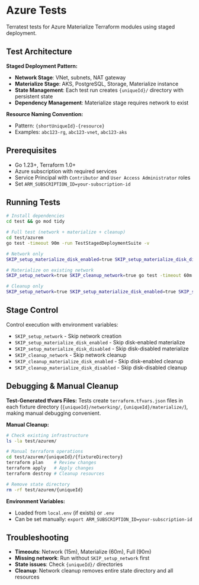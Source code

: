 # Azure Tests

Terratest tests for Azure Materialize Terraform modules using staged deployment.

## Test Architecture

**Staged Deployment Pattern:**
- **Network Stage**: VNet, subnets, NAT gateway
- **Materialize Stage**: AKS, PostgreSQL, Storage, Materialize instance
- **State Management**: Each test run creates `{uniqueId}/` directory with persistent state
- **Dependency Management**: Materialize stage requires network to exist

**Resource Naming Convention:**
- Pattern: `{shortUniqueId}-{resource}`
- Examples: `abc123-rg`, `abc123-vnet`, `abc123-aks`

## Prerequisites

- Go 1.23+, Terraform 1.0+
- Azure subscription with required services
- Service Principal with `Contributor` and `User Access Administrator` roles
- Set `ARM_SUBSCRIPTION_ID=your-subscription-id`

## Running Tests

```bash
# Install dependencies
cd test && go mod tidy

# Full test (network + materialize + cleanup)
cd test/azurem
go test -timeout 90m -run TestStagedDeploymentSuite -v

# Network only
SKIP_setup_materialize_disk_enabled=true SKIP_setup_materialize_disk_disabled=true SKIP_cleanup_network=true go test -timeout 15m -run TestStagedDeploymentSuite -v

# Materialize on existing network
SKIP_setup_network=true SKIP_cleanup_network=true go test -timeout 60m -run TestStagedDeploymentSuite -v

# Cleanup only
SKIP_setup_network=true SKIP_setup_materialize_disk_enabled=true SKIP_setup_materialize_disk_disabled=true go test -timeout 60m -run TestStagedDeploymentSuite -v
```

## Stage Control

Control execution with environment variables:
- `SKIP_setup_network` - Skip network creation
- `SKIP_setup_materialize_disk_enabled` - Skip disk-enabled materialize
- `SKIP_setup_materialize_disk_disabled` - Skip disk-disabled materialize
- `SKIP_cleanup_network` - Skip network cleanup
- `SKIP_cleanup_materialize_disk_enabled` - Skip disk-enabled cleanup
- `SKIP_cleanup_materialize_disk_disabled` - Skip disk-disabled cleanup

## Debugging & Manual Cleanup

**Test-Generated tfvars Files:**
Tests create `terraform.tfvars.json` files in each fixture directory (`{uniqueId}/networking/`, `{uniqueId}/materialize/`), making manual debugging convenient.

**Manual Cleanup:**
```bash
# Check existing infrastructure
ls -la test/azurem/

# Manual terraform operations
cd test/azurem/{uniqueId}/{fixtureDirectory}
terraform plan    # Review changes
terraform apply   # Apply changes
terraform destroy # Cleanup resources

# Remove state directory
rm -rf test/azurem/{uniqueId}
```

**Environment Variables:**
- Loaded from `local.env` (if exists) or `.env`
- Can be set manually: `export ARM_SUBSCRIPTION_ID=your-subscription-id`

## Troubleshooting

- **Timeouts**: Network (15m), Materialize (60m), Full (90m)
- **Missing network**: Run without `SKIP_setup_network` first
- **State issues**: Check `{uniqueId}/` directories
- **Cleanup**: Network cleanup removes entire state directory and all resources
